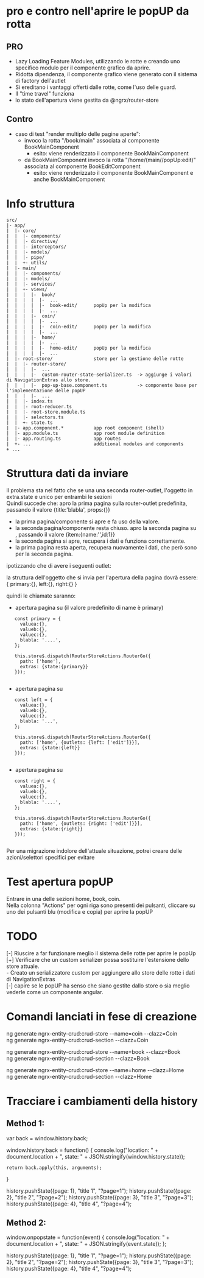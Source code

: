 # pro e contro nell'aprire le popUP da rotta
 ## PRO
 - Lazy Loading Feature Modules, utilizzando le rotte e creando uno specifico modulo per il componente grafico da aprire.
 - Ridotta dipendenza, il componente grafico viene generato con il sistema di factory dell'autlet
 - Si ereditano i vantaggi offerti dalle rotte, come l'uso delle guard.
 - Il "time travel" funziona
 - lo stato dell'apertura viene gestita da @ngrx/router-store
 
 ## Contro
 - caso di test "render multiplo delle pagine aperte":
    - invoco la rotta "/book/main" associata al componente BookMainComponent  
        - esito: viene renderizzato il componente BookMainComponent 
    - da BookMainComponent invoco la rotta "/home/(main//popUp:edit)" associata al componente BookEditComponent
        - esito: viene renderizzato il componente BookMainComponent e anche BookMainComponent
        
 
# Info struttura
```
src/                            
|- app/                         
|  |- core/                     
|  |  |- components/
|  |  |- directive/
|  |  |- interceptors/
|  |  |- models/
|  |  |- pipe/
|  |  +- utils/
|  |- main/                     
|  |  |- components/
|  |  |- models/
|  |  |- services/
|  |  +- views/
|  |  |  |-  book/
|  |  |  |  |-  ...
|  |  |  |  |-  book-edit/      popUp per la modifica
|  |  |  |  |-  ...
|  |  |  |-  coin/
|  |  |  |  |-  ...
|  |  |  |  |-  coin-edit/      popUp per la modifica
|  |  |  |  |-  ...
|  |  |  |-  home/
|  |  |  |  |-  ...
|  |  |  |  |-  home-edit/      popUp per la modifica
|  |  |  |  |-  ...
|  |- root-store/               store per la gestione delle rotte
|  |  |- router-store/     
|  |  |  |-  ...
|  |  |  |-  custom-router-state-serializer.ts  -> aggiunge i valori di NavigationExtras allo store.
|  |  |  |-  pop-up-base.component.ts           -> componente base per l'implementazione delle popUP
|  |  |  |-  ...
|  |  |- index.ts
|  |  |- root-reducer.ts
|  |  |- root-store.module.ts
|  |  |- selectors.ts
|  |  +- state.ts
|  |- app.component.*           app root component (shell)
|  |- app.module.ts             app root module definition
|  |- app.routing.ts            app routes
|  +- ...                       additional modules and components
+ ...
```

# Struttura dati da inviare

Il problema sta nel fatto che se una una seconda router-outlet, l'oggetto in extra.state e unico per entrambi le sezioni  
Quindi succede che:
apro la prima pagina sulla router-outlet predefinita, passando il valore {title:'blabla', props:{}}
 - la prima pagina/componente si apre e fa uso della valore.
 - la seconda pagina/componente resta chiuso. 
apro la seconda pagina su <router-outlet name='left'>, passando il valore {item:{name:'',id:1}}
 - la seconda pagina si apre, recupera i dati e funziona correttamente.
 - la prima pagina resta aperta, recupera nuovamente i dati, che però sono per la seconda pagina.


ipotizzando che di avere i seguenti outlet:
    <router-outlet></router-outlet>
    <router-outlet name='left'></router-outlet>
    <router-outlet name='right'></router-outlet>

la struttura dell'oggetto che si invia per l'apertura della pagina dovrà essere:
{
    primary:{},
    left:{},
    right:{}
}

quindi le chiamate saranno:

 - apertura pagina su <router-outlet> (il valore predefinito di name è primary)
 ````
    const primary = {
      valuea:{},
      valueb:{},
      valuec:{},
      blabla: '....', 
    };

    this.store$.dispatch(RouterStoreActions.RouterGo({
      path: ['home'],
      extras: {state:{primary}}
    }));
    
 ````

 - apertura pagina su <router-outlet name='left'>
 ````
    const left = {
      valuea:{},
      valueb:{},
      valuec:{},
      blabla: '...', 
    };

    this.store$.dispatch(RouterStoreActions.RouterGo({
      path: ['home', {outlets: {left: ['edit']}}],
      extras: {state:{left}}
    }));
    
 ````

 - apertura pagina su <router-outlet name='right'>
 ````
    const right = {
      valuea:{},
      valueb:{},
      valuec:{},
      blabla: '....', 
    };

    this.store$.dispatch(RouterStoreActions.RouterGo({
      path: ['home', {outlets: {right: ['edit']}}],
      extras: {state:{right}}
    }));
    
 ````

Per una migrazione indolore dell'attuale situazione, potrei creare delle azioni/selettori specifici per evitare 

# Test apertura popUP
Entrare in una delle sezioni home, book, coin.  
Nella colonna "Actions" per ogni riga sono presenti dei pulsanti, cliccare su uno dei pulsanti blu (modifica e copia) per aprire la popUP

# TODO
[-] Riuscire a far funzionare meglio il sistema delle rotte per aprire le popUp  
[+] Verificare che un custom serializer possa sostituire l'estensione dello store attuale.  
    - Creato un serializzatore custom per aggiungere allo store delle rotte i dati di NavigationExtras  
[-] capire se le popUP ha senso che siano gestite dallo store o sia meglio vederle come un componente angular. 

# Comandi lanciati in fese di creazione
ng generate ngrx-entity-crud:crud-store --name=coin --clazz=Coin  
ng generate ngrx-entity-crud:crud-section --clazz=Coin  

ng generate ngrx-entity-crud:crud-store --name=book --clazz=Book  
ng generate ngrx-entity-crud:crud-section --clazz=Book  

ng generate ngrx-entity-crud:crud-store --name=home --clazz=Home  
ng generate ngrx-entity-crud:crud-section --clazz=Home  

# Tracciare i cambiamenti della history

## Method 1:
var back = window.history.back;

window.history.back = function() {
    console.log("location: " + document.location + ", state: " + 
        JSON.stringify(window.history.state));

    return back.apply(this, arguments);
}

history.pushState({page: 1}, "title 1", "?page=1");
history.pushState({page: 2}, "title 2", "?page=2");
history.pushState({page: 3}, "title 3", "?page=3");
history.pushState({page: 4}, "title 4", "?page=4");

## Method 2:
window.onpopstate = function(event) {
  console.log("location: " + document.location + ", state: " + 
      JSON.stringify(event.state));
};

history.pushState({page: 1}, "title 1", "?page=1");
history.pushState({page: 2}, "title 2", "?page=2");
history.pushState({page: 3}, "title 3", "?page=3");
history.pushState({page: 4}, "title 4", "?page=4");

